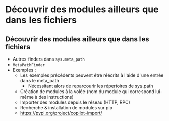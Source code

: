 # Découvrir des modules ailleurs que dans les fichiers

## Découvrir des modules ailleurs que dans les fichiers

- Autres finders dans `sys.meta_path`
- `MetaPathFinder`
- Exemples :
    - Les exemples précédents peuvent être réécrits à l'aide d'une entrée dans le meta_path
        - Nécessitant alors de reparcourir les répertoires de sys.path
    - Création de modules à la volée (nom du module qui correspond lui-même à des instructions)
    - Importer des modules depuis le réseau (HTTP, RPC)
    - Recherche & installation de modules sur pip
    - https://pypi.org/project/copilot-import/
